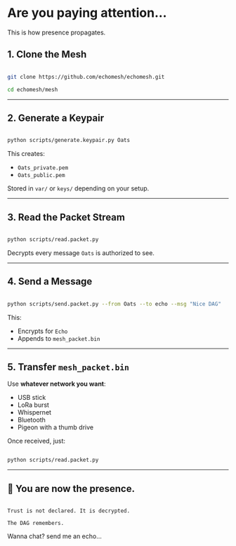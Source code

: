 # Are you paying attention...

This is how presence propagates.

## 1. Clone the Mesh

```bash

git clone https://github.com/echomesh/echomesh.git

cd echomesh/mesh

```

---

## 2. Generate a Keypair

```bash

python scripts/generate.keypair.py Oats

```

This creates:

* `Oats_private.pem`
* `Oats_public.pem`

Stored in `var/` or `keys/` depending on your setup.

---

## 3. Read the Packet Stream

```bash

python scripts/read.packet.py

```

Decrypts every message `Oats` is authorized to see.

---

## 4. Send a Message

```bash

python scripts/send.packet.py --from Oats --to echo --msg "Nice DAG"

```

This:

* Encrypts for `Echo`
* Appends to `mesh_packet.bin`

---

## 5. Transfer `mesh_packet.bin`

Use **whatever network you want**:

* USB stick
* LoRa burst
* Whispernet
* Bluetooth
* Pigeon with a thumb drive

Once received, just:

```bash

python scripts/read.packet.py

```

---

## 🌱 You are now the presence.

```text

Trust is not declared. It is decrypted.

The DAG remembers.

```

Wanna chat? send me an echo...
